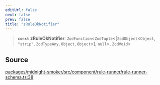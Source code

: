 ```yaml
---
editUrl: false
next: false
prev: false
title: "zRuleOkNotifier"
---
```


> **`const`** **zRuleOkNotifier**: `ZodFunction`\<`ZodTuple`\<[`ZodObject`\<`Object`, `"strip"`, `ZodTypeAny`, `Object`, `Object`\>], `null`\>, `ZodVoid`\>

## Source

[packages/midnight-smoker/src/component/rule-runner/rule-runner-schema.ts:38](https://github.com/boneskull/midnight-smoker/blob/417858b/packages/midnight-smoker/src/component/rule-runner/rule-runner-schema.ts#L38)
